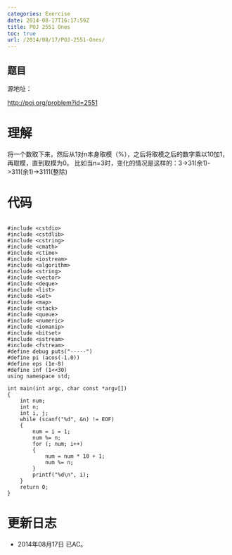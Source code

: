 ```yaml
---
categories: Exercise
date: 2014-08-17T16:17:59Z
title: POJ 2551 Ones
toc: true
url: /2014/08/17/POJ-2551-Ones/
---
```


## 题目
源地址：

http://poj.org/problem?id=2551

# 理解
将一个数取下来，然后从1对n本身取模（%），之后将取模之后的数字乘以10加1，再取模，直到取模为0。
比如当n=3时，变化的情况是这样的：3->31(余1)->311(余1)->3111(整除)

<!--more-->

# 代码

```

#include <cstdio>
#include <cstdlib>
#include <cstring>
#include <cmath>
#include <ctime>
#include <iostream>
#include <algorithm>
#include <string>
#include <vector>
#include <deque>
#include <list>
#include <set>
#include <map>
#include <stack>
#include <queue>
#include <numeric>
#include <iomanip>
#include <bitset>
#include <sstream>
#include <fstream>
#define debug puts("-----")
#define pi (acos(-1.0))
#define eps (1e-8)
#define inf (1<<30)
using namespace std;

int main(int argc, char const *argv[])
{
    int num;
    int n;
    int i, j;
    while (scanf("%d", &n) != EOF)
    {
        num = i = 1;
        num %= n;
        for (; num; i++)
        {
            num = num * 10 + 1;
            num %= n;
        }
        printf("%d\n", i);
    }
    return 0;
}

```

# 更新日志
- 2014年08月17日 已AC。